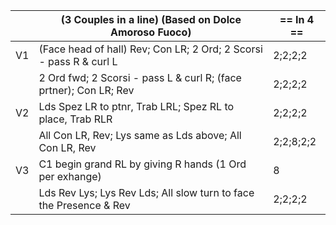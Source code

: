 ||(3 Couples in a line) (Based on Dolce Amoroso Fuoco) | == In 4 == |
|-----|----|-----|
|V1| (Face head of hall) Rev; Con LR; 2 Ord; 2 Scorsi - pass R & curl L |2;2;2;2|
||2 Ord fwd; 2 Scorsi - pass L & curl R; (face prtner); Con LR; Rev |2;2;2;2|
|V2| Lds Spez LR to ptnr, Trab LRL; Spez RL to place, Trab RLR |2;2;2;2|
|| All Con LR, Rev; Lys same as Lds above; All Con LR, Rev |2;2;8;2;2|
|V3| C1 begin grand RL by giving R hands (1 Ord per exhange) |8|
||Lds Rev Lys; Lys Rev Lds; All slow turn to face the Presence & Rev |2;2;2;2|
